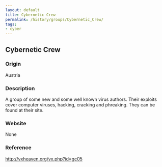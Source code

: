 ```yaml
---
layout: default
title: Cybernetic Crew
permalink: /history/groups/Cybernetic_Crew/
tags:
- cyber
---
```


## Cybernetic Crew

### Origin
Austria

### Description
A group of some new and some well known virus authors. Their exploits cover computer viruses, hacking, cracking and phreaking. They can be found at their site.

### Website
None

### Reference
http://vxheaven.org/vx.php?id=gc05
